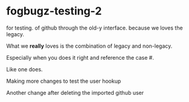 # fogbugz-testing-2
for testing. of github through the old-y interface. because we loves the legacy.

What we **really** loves is the combination of legacy and non-legacy.

Especially when you does it right and reference the case #.

Like one does.

Making more changes to test the user hookup

Another change after deleting the imported github user
